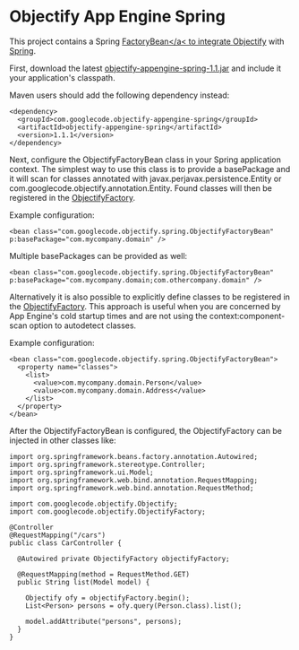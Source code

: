 Objectify App Engine Spring
===========================

This project contains a Spring <a href="http://static.springsource.org/spring/docs/3.0.x/javadoc-api/org/springframework/beans/factory/FactoryBean.html">FactoryBean</a< to integrate <a href="http://code.google.com/p/objectify-appengine">Objectify</a> with <a href="http://www.springsource.org">Spring</a>.

First, download the latest <a href="http://github.com/downloads/marceloverdijk/objectify-appengine-spring/objectify-appengine-spring-1.1.1.jar">objectify-appengine-spring-1.1.jar</a> and include it your application's classpath.

Maven users should add the following dependency instead:

    <dependency>
      <groupId>com.googlecode.objectify-appengine-spring</groupId>
      <artifactId>objectify-appengine-spring</artifactId>
      <version>1.1.1</version>
    </dependency>

Next, configure the ObjectifyFactoryBean class in your Spring application context. The simplest way to use this class is to provide a basePackage and it will scan for classes annotated with javax.perjavax.persistence.Entity or com.googlecode.objectify.annotation.Entity. Found classes will then be registered in the <a href="http://objectify-appengine.googlecode.com/svn/trunk/javadoc/com/googlecode/objectify/ObjectifyFactory.html">ObjectifyFactory</a>. 

Example configuration:

    <bean class="com.googlecode.objectify.spring.ObjectifyFactoryBean" p:basePackage="com.mycompany.domain" />

Multiple basePackages can be provided as well:

    <bean class="com.googlecode.objectify.spring.ObjectifyFactoryBean" p:basePackage="com.mycompany.domain;com.othercompany.domain" />

Alternatively it is also possible to explicitly define classes to be registered in the <a href="http://objectify-appengine.googlecode.com/svn/trunk/javadoc/com/googlecode/objectify/ObjectifyFactory.html">ObjectifyFactory</a>. This approach is useful when you are concerned by App Engine's cold startup times and are not using the context:component-scan option to autodetect classes.

Example configuration:

    <bean class="com.googlecode.objectify.spring.ObjectifyFactoryBean">
      <property name="classes">
        <list>
          <value>com.mycompany.domain.Person</value>
          <value>com.mycompany.domain.Address</value>
        </list>
      </property>
    </bean>

After the ObjectifyFactoryBean is configured, the ObjectifyFactory can be injected in other classes like:

    import org.springframework.beans.factory.annotation.Autowired;
    import org.springframework.stereotype.Controller;
    import org.springframework.ui.Model;
    import org.springframework.web.bind.annotation.RequestMapping;
    import org.springframework.web.bind.annotation.RequestMethod;
    
    import com.googlecode.objectify.Objectify;
    import com.googlecode.objectify.ObjectifyFactory;
    
    @Controller
    @RequestMapping("/cars")
    public class CarController {
    
      @Autowired private ObjectifyFactory objectifyFactory;
      
      @RequestMapping(method = RequestMethod.GET)
      public String list(Model model) {
      
        Objectify ofy = objectifyFactory.begin();
        List<Person> persons = ofy.query(Person.class).list();
        
        model.addAttribute("persons", persons);
      }
    }
